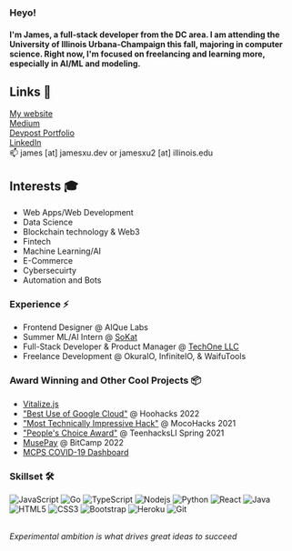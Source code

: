 ### Heyo!
#### I'm James, a full-stack developer from the DC area. I am attending the University of Illinois Urbana-Champaign this fall, majoring in computer science. Right now, I'm focused on freelancing and learning more, especially in AI/ML and modeling.

## Links 📡
[My website](https://jamesxu.dev/)
<br>
[Medium](https://medium.com/@jamxu88)
<br>
[Devpost Portfolio](https://devpost.com/jamxu88/)
<br>
[LinkedIn](https://linkedin.com/in/xu-james)
<br>
📫 james [at] jamesxu.dev or jamesxu2 [at] illinois.edu

## Interests 🎓
- Web Apps/Web Development
- Data Science
- Blockchain technology & Web3
- Fintech
- Machine Learning/AI
- E-Commerce
- Cybersecuirty
- Automation and Bots

### Experience ⚡
- Frontend Designer @ AIQue Labs
- Summer ML/AI Intern @ [SoKat](https://sokat.co/)
- Full-Stack Developer & Product Manager @ [TechOne LLC](http://techone.dev/)
- Freelance Development @ OkuraIO, InfiniteIO, & WaifuTools

### Award Winning and Other Cool Projects 📦
- [Vitalize.js](https://www.npmjs.com/package/vitalize.js)
- ["Best Use of Google Cloud"](https://devpost.com/software/getin-vc) @ Hoohacks 2022
- ["Most Technically Impressive Hack"](https://devpost.com/software/movie-night-ivtqjn) @ MocoHacks 2021
- ["People's Choice Award"](https://devpost.com/software/protego-14ei2b) @ TeenhacksLI Spring 2021
- [MusePay](https://devpost.com/software/muse-pay) @ BitCamp 2022
- [MCPS COVID-19 Dashboard](https://mcpscovid.co/)


### Skillset 🛠️
![JavaScript](https://img.shields.io/badge/-JavaScript-black?style=flat-square&logo=javascript)
![Go](https://img.shields.io/badge/-Go-black?style=flat-square&logo=go)
![TypeScript](https://img.shields.io/badge/-TypeScript-black?style=flat-square&logo=typescript)
![Nodejs](https://img.shields.io/badge/-Nodejs-black?style=flat-square&logo=Node.js)
![Python](https://img.shields.io/badge/-Python-black?style=flat-square&logo=Python)
![React](https://img.shields.io/badge/-React-black?style=flat-square&logo=react)
![Java](https://img.shields.io/badge/-java-E34A86?style=flat-square&logo=java)
![HTML5](https://img.shields.io/badge/-HTML5-E34F26?style=flat-square&logo=html5&logoColor=white)
![CSS3](https://img.shields.io/badge/-CSS3-1572B6?style=flat-square&logo=css3)
![Bootstrap](https://img.shields.io/badge/-Bootstrap-563D7C?style=flat-square&logo=bootstrap)
![Heroku](https://img.shields.io/badge/-Heroku-430098?style=flat-square&logo=heroku)
![Git](https://img.shields.io/badge/-Git-black?style=flat-square&logo=git)


<br>
<em>Experimental ambition is what drives great ideas to succeed</em>

<!--
**jamxu88/jamxu88** is a ✨ _special_ ✨ repository because its `README.md` (this file) appears on your GitHub profile.

Here are some ideas to get you started:

- 🔭 I’m currently working on ...
- 🌱 I’m currently learning ...
- 👯 I’m looking to collaborate on ...
- 🤔 I’m looking for help with ...
- 💬 Ask me about ...
- 📫 How to reach me: ...
- 😄 Pronouns: ...
- ⚡ Fun fact: ...
-->
